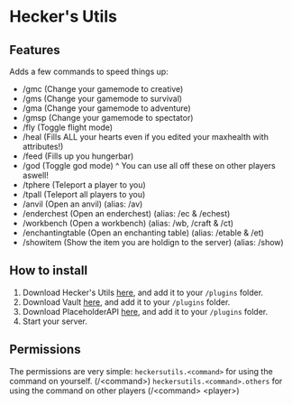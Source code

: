 # Hecker's Utils
## Features
Adds a few commands to speed things up:
  - /gmc (Change your gamemode to creative)
  - /gms (Change your gamemode to survival)
  - /gma (Change your gamemode to adventure)
  - /gmsp (Change your gamemode to spectator)
  - /fly (Toggle flight mode)
  - /heal (Fills ALL your hearts even if you edited your maxhealth with attributes!)
  - /feed (Fills up you hungerbar)
  - /god (Toggle god mode)
^ You can use all off these on other players aswell!
  - /tphere (Teleport a player to you)
  - /tpall (Teleport all players to you)
  - /anvil (Open an anvil) (alias: /av)
  - /enderchest (Open an enderchest) (alias: /ec & /echest)
  - /workbench (Open a workbench) (alias: /wb, /craft & /ct)
  - /enchantingtable (Open an enchanting table) (alias: /etable & /et)
  - /showitem (Show the item you are holdign to the server) (alias: /show)

## How to install
1. Download Hecker's Utils [here](https://github.com/Hecker-01/HeckersUtilsPlugin/releases/tag/Latest), and add it to your `/plugins` folder.
2. Download Vault [here](https://www.spigotmc.org/resources/vault.34315/), and add it to your `/plugins` folder.
3. Download PlaceholderAPI [here](https://www.spigotmc.org/resources/placeholderapi.6245/), and add it to your `/plugins` folder.
4. Start your server.

## Permissions
The permissions are very simple:
`heckersutils.<command>` for using the command on yourself. (/\<command>)
`heckersutils.<command>.others` for using the command on other players (/\<command> \<player>)
